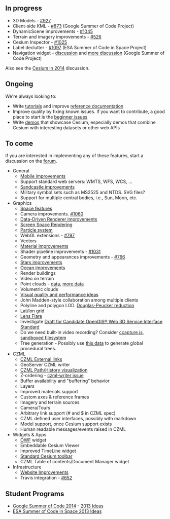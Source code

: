 ## In progress
* 3D Models - [#927](https://github.com/AnalyticalGraphicsInc/cesium/issues/927)
* Client-side KML - [#873](https://github.com/AnalyticalGraphicsInc/cesium/issues/873) (Google Summer of Code Project)
* DynamicScene improvements - [#1045](https://github.com/AnalyticalGraphicsInc/cesium/issues/1045)
* Terrain and imagery improvements - [#526](https://github.com/AnalyticalGraphicsInc/cesium/issues/526)
* Cesium Inspector - [#1025](https://github.com/AnalyticalGraphicsInc/cesium/issues/1025)
* Label declutter - [#1097](https://github.com/AnalyticalGraphicsInc/cesium/issues/1097) (ESA Summer of Code in Space Project)
* Navigation widget - [discussion](https://groups.google.com/forum/#!topic/cesium-dev/TcSLrG0MAnk) and [more discussion](https://groups.google.com/forum/#!topic/cesium-dev/OdhHnshN9fA) (Google Summer of Code Project)

Also see the [Cesium in 2014](https://groups.google.com/forum/#!topic/cesium-dev/cizxRxOEQ8I) discussion.

## Ongoing

We're always looking to:
* Write [tutorials](Tutorials-Details) and improve [reference documentation](http://cesiumjs.org/refdoc.html)
* Improve quality by fixing known issues.  If you want to contribute, a good place to start is the [beginner issues](https://github.com/AnalyticalGraphicsInc/cesium/issues?direction=desc&labels=beginner&page=1&sort=updated&state=open)
* Write [demos](http://cesiumjs.org/demos.html) that showcase Cesium, especially demos that combine Cesium with interesting datasets or other web APIs

## To come

If you are interested in implementing any of these features, start a discussion on the [forum](http://cesiumjs.org/forum.html).

* General
  * [Mobile improvements](Mobile-Details)
  * Support standard web servers: WMTS, WFS, WCS, ...
  * [Sandcastle improvements](Sandcastle-Details)
  * Military symbol sets such as MS2525 and NTDS.  SVG files?
  * Support for multiple central bodies, i.e., Sun, Moon, etc.
* Graphics
  * [Space features](Space-features)
  * Camera improvements. [#1060](https://github.com/AnalyticalGraphicsInc/cesium/issues/1060)
  * [Data-Driven Renderer improvements](Data-Driven-Renderer-Details)
  * [Screen Space Rendering](Screen-Space-Rendering-Details)
  * [Particle system](Particle-System-Details)
  * WebGL extensions - [#797](https://github.com/AnalyticalGraphicsInc/cesium/issues/797)
  * Vectors
  * [Material improvements](https://github.com/AnalyticalGraphicsInc/cesium/wiki/Material-System-Details)
  * Shader pipeline improvements - [#1031](https://github.com/AnalyticalGraphicsInc/cesium/issues/1031)
  * Geometry and appearances improvements - [#766](https://github.com/AnalyticalGraphicsInc/cesium/issues/766)
  * [Stars improvements](Stars-Details)
  * [Ocean improvements](Ocean-Details)
  * Render buildings
  * Video on terrain
  * Point clouds - [data](http://kos.informatik.uni-osnabrueck.de/3Dscans/), [more data](http://opentopo.sdsc.edu/gridsphere/gridsphere?cid=datasets)
  * Volumetric clouds
  * [Visual quality and performance ideas](Visual-Quality-and-Performance-Details)
  * John Madden-style collaboration among multiple clients
  * Polyline and polygon LOD.  [Douglas-Peucker reduction](http://www.bowdoin.edu/~ltoma/teaching/cs350/spring06/Lecture-Handouts/hershberger92speeding.pdf)
  * Lat/lon grid
  * [Lens Flare](http://www.john-chapman.net/content.php?id=18)
  * Investigate [Draft for Candidate OpenGIS® Web 3D Service Interface Standard](portal.opengeospatial.org/files/?artifact_id=36390)
  * Do we need built-in video recording?  Consider [ccapture.js](https://github.com/spite/ccapture.js), [sandboxed filesystem](https://gist.github.com/4370822)
  * Tree generation - Possibly use [this data](http://glcf.umd.edu/data/) to generate global procedural trees.
* CZML
  * [CZML External links](External-links)
  * GeoServer CZML writer
  * [CZML Path/History visualization](CZML-History-visualization-details)
  * Z-ordering - [czml-writer issue](https://github.com/AnalyticalGraphicsInc/czml-writer/issues/20)
  * Buffer availability and "buffering" behavior
  * Layers
  * Improved materials support
  * Custom axes & reference frames
  * Imagery and terrain sources
  * Camera/Tours
  * Arbitrary link support (# and $ in CZML spec)
  * CZML defined user interfaces, possibly with markdown
  * Model support, once Cesium support exists
  * Human readable messages/events raised in CZML
* Widgets & Apps
  * [OWF](https://www.owfgoss.org/) widget
  * Embeddable Cesium Viewer
  * Improved TimeLine widget
  * [Standard Cesium toolbar](Cesium-standard-actions)
  * CZML Table of contents/Document Manager widget
* Infrastructure
  * [Website Improvements](Website-Improvement-Details)
  * Travis integration - [#652](https://github.com/AnalyticalGraphicsInc/cesium/issues/652)

## Student Programs

* [Google Summer of Code 2014](http://googleblog.blogspot.com/2013/10/50-million-lines-of-code-and-counting.html) - [2013 Ideas](Google-Summer-of-Code-Ideas)
* [ESA Summer of Code in Space 2013 Ideas](ESA-Summer-of-Code-in-Space-Ideas)